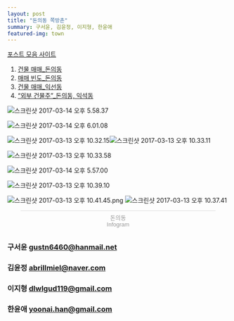 ```yaml
---
layout: post
title: "돈의동 쪽방촌"
summary: 구서윤, 김윤정, 이지형, 한윤애
featured-img: town
---
```


[포스트 모음 사이트]( https://jongno3ga.wordpress.com/)

1. [건물 매매_돈의동](https://goo.gl/hLOhb9)
2. [매매 빈도_돈의동 ](https://goo.gl/Nt7lxk)
3. [건물 매매_익선동](https://goo.gl/2DzVNb)
4. [“외부 건물주”_돈의동, 익석동 ](https://goo.gl/4oEfpQ)

![스크린샷 2017-03-14 오후 5.58.37](https://jongno3ga.files.wordpress.com/2017/03/ec8aa4ed81aceba6b0ec83b7-2017-03-14-ec98a4ed9b84-5-58-37.png?w=768)

![스크린샷 2017-03-14 오후 6.01.08](https://jongno3ga.files.wordpress.com/2017/03/ec8aa4ed81aceba6b0ec83b7-2017-03-14-ec98a4ed9b84-6-01-08.png?w=768)

![스크린샷 2017-03-13 오후 10.32.15](https://jongno3ga.files.wordpress.com/2017/03/ec8aa4ed81aceba6b0ec83b7-2017-03-13-ec98a4ed9b84-10-32-15.png?w=768)![스크린샷 2017-03-13 오후 10.33.11](https://jongno3ga.files.wordpress.com/2017/03/ec8aa4ed81aceba6b0ec83b7-2017-03-13-ec98a4ed9b84-10-33-11.png?w=768)

![스크린샷 2017-03-13 오후 10.33.58](https://jongno3ga.files.wordpress.com/2017/03/ec8aa4ed81aceba6b0ec83b7-2017-03-13-ec98a4ed9b84-10-33-58.png?w=768)

![스크린샷 2017-03-14 오후 5.57.00](https://jongno3ga.files.wordpress.com/2017/03/ec8aa4ed81aceba6b0ec83b7-2017-03-14-ec98a4ed9b84-5-57-00.png?w=768)



![스크린샷 2017-03-13 오후 10.39.10](https://jongno3ga.files.wordpress.com/2017/03/ec8aa4ed81aceba6b0ec83b7-2017-03-13-ec98a4ed9b84-10-39-10.png?w=768)

![스크린샷 2017-03-13 오후 10.41.45.png](https://jongno3ga.files.wordpress.com/2017/03/ec8aa4ed81aceba6b0ec83b7-2017-03-13-ec98a4ed9b84-10-41-45.png?w=768)
![스크린샷 2017-03-13 오후 10.37.41](https://jongno3ga.files.wordpress.com/2017/03/ec8aa4ed81aceba6b0ec83b7-2017-03-13-ec98a4ed9b84-10-37-41.png?w=768)



<html><body>
<div class="infogram-embed" data-id="06b0e8dc-84db-4496-b4e3-9cd6b587255d" data-type="interactive" data-title="돈의동"></div><script>!function(e,t,n,s){var i="InfogramEmbeds",o=e.getElementsByTagName(t)[0],d=/^http:/.test(e.location)?"http:":"https:";if(/^\/{2}/.test(s)&&(s=d+s),window[i]&&window[i].initialized)window[i].process&&window[i].process();else if(!e.getElementById(n)){var a=e.createElement(t);a.async=1,a.id=n,a.src=s,o.parentNode.insertBefore(a,o)}}(document,"script","infogram-async","https://e.infogram.com/js/dist/embed-loader-min.js");</script><div style="padding:8px 0;font-family:Arial!important;font-size:13px!important;line-height:15px!important;text-align:center;border-top:1px solid #dadada;margin:0 30px"><a href="https://infogram.com/06b0e8dc-84db-4496-b4e3-9cd6b587255d" style="color:#989898!important;text-decoration:none!important;" target="_blank">돈의동</a><br><a href="https://infogram.com" style="color:#989898!important;text-decoration:none!important;" target="_blank" rel="nofollow">Infogram</a></div>
</body></html>



### 구서윤 [gustn6460@hanmail.net](mailto:gustn6460@hanmail.net)

### 김윤정 [abrillmiel@naver.com](mailto:abrillmiel@naver.com)

### 이지형 [dlwlgud119@gmail.com](mailto:dlwlgud119@gmail.com)

### 한윤애 [yoonai.han@gmail.com](mailto:yoonai.han@gmail.com)